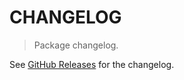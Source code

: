 # CHANGELOG

> Package changelog.

See [GitHub Releases](https://github.com/stdlib-js/regexp-eol/releases) for the changelog.